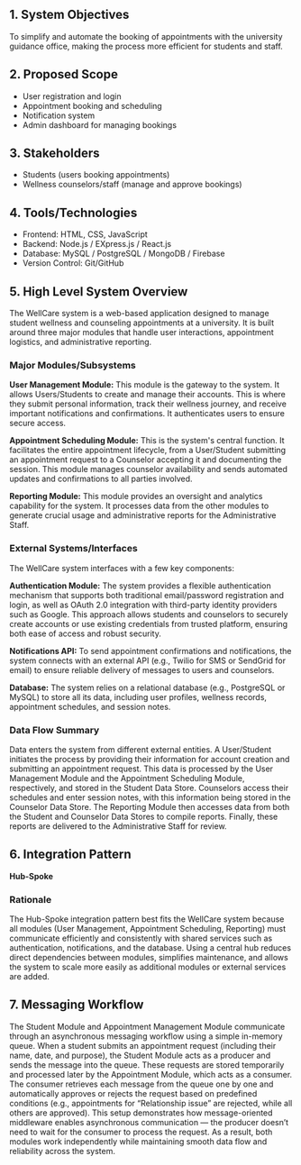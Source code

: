 ## 1. System Objectives
To simplify and automate the booking of appointments with the university guidance office, making the process more efficient for students and staff.

## 2. Proposed Scope
- User registration and login
- Appointment booking and scheduling
- Notification system
- Admin dashboard for managing bookings

## 3. Stakeholders
- Students (users booking appointments)
- Wellness counselors/staff (manage and approve bookings)

## 4. Tools/Technologies
- Frontend: HTML, CSS, JavaScript
- Backend: Node.js / EXpress.js / React.js
- Database: MySQL / PostgreSQL / MongoDB / Firebase
- Version Control: Git/GitHub

## 5. High Level System Overview
The WellCare system is a web-based application designed to manage student wellness and counseling appointments at a university. It is built around three major modules that handle user interactions, appointment logistics, and administrative reporting.

### Major Modules/Subsystems
**User Management Module:** This module is the gateway to the system. It allows Users/Students to create and manage their accounts. This is where they submit personal information, track their wellness journey, and receive important notifications and confirmations. It authenticates users to ensure secure access.

**Appointment Scheduling Module:** This is the system's central function. It facilitates the entire appointment lifecycle, from a User/Student submitting an appointment request to a Counselor accepting it and documenting the session. This module manages counselor availability and sends automated updates and confirmations to all parties involved.

**Reporting Module:** This module provides an oversight and analytics capability for the system. It processes data from the other modules to generate crucial usage and administrative reports for the Administrative Staff.

### External Systems/Interfaces
The WellCare system interfaces with a few key components:

**Authentication Module:** The system provides a flexible authentication mechanism that supports both traditional email/password registration and login, as well as OAuth 2.0 integration with third-party identity providers such as Google. This approach allows students and counselors to securely create accounts or use existing credentials from trusted platform, ensuring both ease of access and robust security.

**Notifications API:** To send appointment confirmations and notifications, the system connects with an external API (e.g., Twilio for SMS or SendGrid for email) to ensure reliable delivery of messages to users and counselors.

**Database:** The system relies on a relational database (e.g., PostgreSQL or MySQL) to store all its data, including user profiles, wellness records, appointment schedules, and session notes.

### Data Flow Summary
Data enters the system from different external entities. A User/Student initiates the process by providing their information for account creation and submitting an appointment request. This data is processed by the User Management Module and the Appointment Scheduling Module, respectively, and stored in the Student Data Store. Counselors access their schedules and enter session notes, with this information being stored in the Counselor Data Store. The Reporting Module then accesses data from both the Student and Counselor Data Stores to compile reports. Finally, these reports are delivered to the Administrative Staff for review.

## 6. Integration Pattern
**Hub-Spoke**

### Rationale
The Hub-Spoke integration pattern best fits the WellCare system because all modules (User Management, Appointment Scheduling, Reporting) must communicate efficiently and consistently with shared services such as authentication, notifications, and the database. Using a central hub reduces direct dependencies between modules, simplifies maintenance, and allows the system to scale more easily as additional modules or external services are added.

## 7. Messaging Workflow
The Student Module and Appointment Management Module communicate through an asynchronous messaging workflow using a simple in-memory queue. When a student submits an appointment request (including their name, date, and purpose), the Student Module acts as a producer and sends the message into the queue. These requests are stored temporarily and processed later by the Appointment Module, which acts as a consumer. The consumer retrieves each message from the queue one by one and automatically approves or rejects the request based on predefined conditions (e.g., appointments for “Relationship issue” are rejected, while all others are approved). This setup demonstrates how message-oriented middleware enables asynchronous communication — the producer doesn’t need to wait for the consumer to process the request. As a result, both modules work independently while maintaining smooth data flow and reliability across the system.